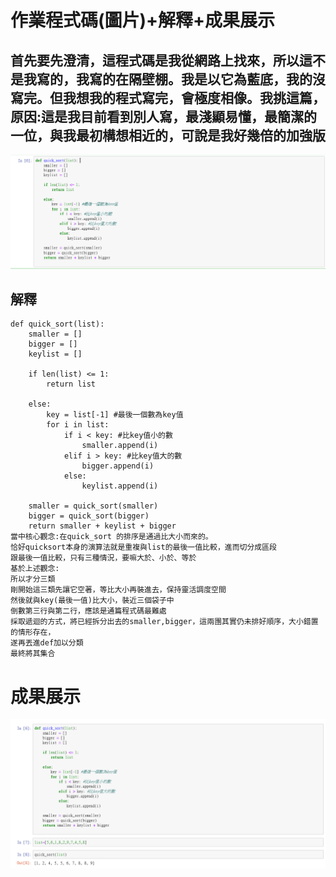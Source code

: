 作業程式碼(圖片)+解釋+成果展示
====
首先要先澄清，這程式碼是我從網路上找來，所以這不是我寫的，我寫的在隔壁棚。我是以它為藍底，我的沒寫完。但我想我的程式寫完，會極度相像。我挑這篇，原因:這是我目前看到別人寫，最淺顯易懂，最簡潔的一位，與我最初構想相近的，可說是我好幾倍的加強版
------
![image](別人的程式碼.PNG)

解釋
------

    def quick_sort(list):  
        smaller = []   
        bigger = []   
        keylist = []   

        if len(list) <= 1:
            return list

        else:
            key = list[-1] #最後一個數為key值
            for i in list:
                if i < key: #比key值小的數
                    smaller.append(i)
                elif i > key: #比key值大的數
                    bigger.append(i)
                else:
                    keylist.append(i)

        smaller = quick_sort(smaller)
        bigger = quick_sort(bigger)
        return smaller + keylist + bigger
    當中核心觀念:在quick_sort 的排序是通過比大小而來的。  
    恰好quicksort本身的演算法就是重複與list的最後一值比較，進而切分成區段
    跟最後一值比較，只有三種情況，要嘛大於、小於、等於
    基於上述觀念:
    所以才分三類 
    剛開始這三類先讓它空著，等比大小再裝進去，保持靈活調度空間 
    然後就與key(最後一值)比大小，裝近三個袋子中 
    倒數第三行與第二行，應該是通篇程式碼最難處
    採取遞迴的方式，將已經拆分出去的smaller,bigger，這兩團其實仍未排好順序，大小錯置的情形存在，
    遂再丟進def加以分類
    最終將其集合
成果展示
====
![image](其學習成果展現.PNG)
